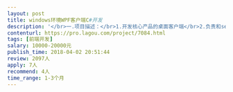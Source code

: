 ```yaml
---                
layout: post       
title: windows环境WPF客户端C#开发           
description: '</br>一.项目描述：</br>1.开发核心产品的桌面客户端</br>2.负责和server端的接口对接</br></br>二.主要功能点：</br>1.收集展示客户工作台信息</br>2.与server端数据交互，制定数据交换协议</br>3.与内部CRM系统联动</br>4.工作信息在管理端页面的展示</br></br>三.可参考产品：</br>1.CRM </br>2.杀毒软件</br></br>四.人员要求：</br>1. 统招全日制本科或以上学历，计算机及相关专业毕业，3年以上C#开发经验。</br>2. 扎实的C#基础，精通Windows Form/WPF程序开发。</br>3. 熟悉Socket编程，有TCP/IP、HTTP经验，了解SSL、WebSocket；</br>4. 熟悉桌面GUI编程，熟悉多线程和异步技术；</br>5. 良好的代码风格，善于与他人沟通、合作，团队协作能力强，良好的自学能力；</br>'     
contenturl: https://pro.lagou.com/project/7084.html      
tags: [前端开发]            
salary: 10000-20000元          
publish_time: 2018-04-02 20:51:44         
review: 2097人                   
apply: 7人                   
recommend: 4人                   
time_range: 1-3个月              
---                 
```

